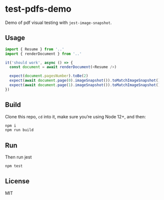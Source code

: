 # test-pdfs-demo

Demo of pdf visual testing with `jest-image-snapshot`.

## Usage

```js
import { Resume } from '..'
import { renderDocument } from '..'

it('should work', async () => {
  const document = await renderDocument(<Resume />)

  expect(document.pagesNumber).toBe(2)
  expect(await document.page(0).imageSnapshot()).toMatchImageSnapshot()
  expect(await document.page(1).imageSnapshot()).toMatchImageSnapshot()
})
```

## Build

Clone this repo, `cd` into it, make sure you’re using Node 12+, and then:

```sh
npm i
npm run build
```

## Run

Then run jest

```sh
npm test
```

## License

MIT
